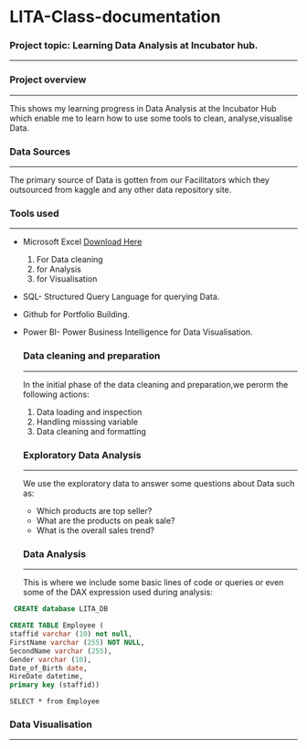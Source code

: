 # LITA-Class-documentation

### Project topic: Learning Data Analysis at Incubator hub.
--------

### Project overview
--------
This shows my learning progress in Data Analysis at the Incubator Hub which enable me to learn how to use some tools to clean, analyse,visualise Data.

### Data Sources
-------
The primary source of Data is gotten from our Facilitators which they outsourced from kaggle and any other data repository site.

### Tools used
------------
- Microsoft Excel [Download Here](http://www.microsoft.com)
   1. For Data cleaning
   2. for Analysis
   3. for Visualisation
- SQL- Structured Query Language for querying Data.
- Github for Portfolio Building.
- Power BI- Power Business Intelligence for Data Visualisation.

  ### Data cleaning and preparation
  -------
  In the initial phase of the data cleaning and preparation,we perorm the following actions:
  1. Data loading and inspection
  2. Handling misssing variable
  3. Data cleaning and formatting
     
  ### Exploratory Data Analysis
   ----------
  We use the exploratory data to answer some questions about Data such as:
    - Which products are top seller?
    - What are the products on peak sale?
    - What is the overall sales trend?

   ### Data Analysis
  -------
    This is where we include some basic lines of code or queries or even some of the DAX expression used during analysis:

 ```SQL
  CREATE database LITA_DB
  ```
```SQL
CREATE TABLE Employee (
staffid varchar (10) not null,
FirstName varchar (255) NOT NULL,
SecondName varchar (255),
Gender varchar (10),
Date_of_Birth date,
HireDate datetime,
primary key (staffid))
````

```SOL
SELECT * from Employee
````
### Data Visualisation
------


